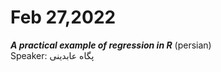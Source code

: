 # Feb 27,2022
***A practical example of regression in R*** (persian)<br />
Speaker: پگاه عابدینی 
<br />
